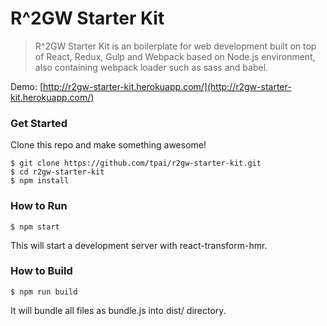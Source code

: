 # R^2GW Starter Kit

> R^2GW Starter Kit is an boilerplate for web development built on top of React, Redux, Gulp and Webpack based on Node.js environment, also containing webpack loader such as sass and babel.

Demo: [http://r2gw-starter-kit.herokuapp.com/](http://r2gw-starter-kit.herokuapp.com/)

### Get Started

Clone this repo and make something awesome!

```
$ git clone https://github.com/tpai/r2gw-starter-kit.git
$ cd r2gw-starter-kit
$ npm install
```

### How to Run

```
$ npm start
```

This will start a development server with react-transform-hmr.

### How to Build

```
$ npm run build
```

It will bundle all files as bundle.js into dist/ directory.
